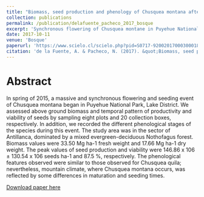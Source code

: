 ```yaml
---
title: "Biomass, seed production and phenology of Chusquea montana after a massive and synchronous flowering event in Puyehue National Park, Chile"
collection: publications
permalink: /publication/delafuente_pacheco_2017_bosque
excerpt: 'Synchronous flowering of Chusquea montane in Puyehue National Park'
date: 2017-10-11
venue: 'Bosque'
paperurl: 'https://www.scielo.cl/scielo.php?pid=S0717-92002017000300018&script=sci_arttext'
citation: 'de la Fuente, A. & Pacheco, N. (2017). &quot;Biomass, seed production and phenology of Chusquea montana after a massive and synchronous flowering event in Puyehue National Park, Chile.&quot; <i>Bosque</i>. 38(3): 599-604.'
---
```

# Abstract

In spring of 2015, a massive and synchronous flowering and seeding event of Chusquea montana began in Puyehue National Park, Lake District. We assessed above ground biomass and temporal pattern of productivity and viability of seeds by sampling eight plots and 20 collection boxes, respectively. In addition, we recorded the different phenological stages of the species during this event.
The study area was in the sector of Antillanca, dominated by a mixed evergreen-deciduous Nothofagus forest. Biomass values were 33.50 Mg ha-1 fresh weight and 17.66 Mg ha-1 dry weight. The peak values of seed production and viability were 146.86 x 106 ± 130.54 x 106 seeds ha-1 and 87.5 %, respectively. The phenological features observed were similar to those observed for Chusquea quila; nevertheless, mountain climate, where Chusquea montana occurs, was reflected by some differences in maturation and seeding times.

[Download paper here](https://github.com/AlejandroFuentePinero/alejandrofuentepinero.github.io/blob/master/files/delafuente_pacheco_2017.pdf)
